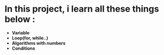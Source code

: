 # In this project, i learn all these things below : 
* **Variable**
* **Loop(for, while..)**
* **Algorithms with numbers** 
* **Conditions** 
